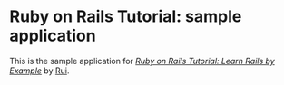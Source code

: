 # Ruby on Rails Tutorial: sample application

This is the sample application for [*Ruby on Rails Tutorial: Learn Rails by Example*](http://railstutorial.org/) by [Rui](http://hanayonghe.com/).
